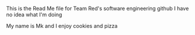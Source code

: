 This is the Read Me file for Team Red's software engineering github
I have no idea what I'm doing

My name is Mk and I enjoy cookies and pizza